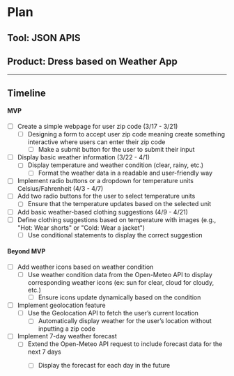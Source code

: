 # Plan

## Tool: JSON APIS
## Product: Dress based on Weather App

---

## Timeline

#### MVP
- [ ] Create a simple webpage for user zip code (3/17 - 3/21)
  - [ ] Designing a form to accept user zip code meaning create something interactive where users can enter their zip code
       - [ ] Make a submit button for the user to submit their input
- [ ] Display basic weather information (3/22 - 4/1)
  - [ ] Display temperature and weather condition (clear, rainy, etc.)
       - [ ] Format the weather data in a readable and user-friendly way
- [ ]  Implement radio buttons or a dropdown for temperature units Celsius/Fahrenheit (4/3 - 4/7)
  - [ ]  Add two radio buttons for the user to select temperature units
      - [ ]  Ensure that the temperature updates based on the selected unit
- [ ]  Add basic weather-based clothing suggestions (4/9 - 4/21)
  - [ ]  Define clothing suggestions based on temperature with images (e.g., "Hot: Wear shorts" or "Cold: Wear a jacket")
       - [ ]  Use conditional statements to display the correct suggestion
#### Beyond MVP

- [ ] Add weather icons based on weather condition
  - [ ] Use weather condition data from the Open-Meteo API to display corresponding weather icons (ex: sun for clear, cloud for cloudy, etc.)
       - [ ] Ensure icons update dynamically based on the condition
- [ ] Implement geolocation feature
  - [ ] Use the Geolocation API to fetch the user’s current location
       - [ ] Automatically display weather for the user’s location without inputting a zip code
- [ ] Implement 7-day weather forecast
  - [ ] Extend the Open-Meteo API request to include forecast data for the next 7 days
       - [ ] Display the forecast for each day in the future


<!-- EXAMPLE

## Tool: APIs
## Product: Green Glass Door riddle app

## Timeline

### MVP

- [ ] Front-end
  - [x] Webpage to collect input from user (deadline: 4/15)
  - [ ] Webpage to display "yes, but a ___ can't" or "no, but a ___ can" (deadline: 5/1)
- [x] Back-end
  - [x] Use regex to test whether or not the word can go through the GGD (deadline: 3/1)
  - [x] Use the Twinword API to find related words (deadline: 3/15)
    - [ ] Iterate through the words until an opposite example can be found (deadline: 4/1)

#### Beyond MVP

- [ ] Use another API to make sure the opposite example is a noun
- [ ] Automate notification of API limit to make sure I don’t exceed free quota
- [ ] A multiple choice quizzer that will test the user’s knowledge of the solution

-->





<!-- DO NOT USE THIS YET

| Name | Glows | Grows |
| -------- | ------- | ------- |
|   |   |
|   |   |
|   |   |
|   |   |
|   |   |
|   |   |

-->
